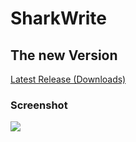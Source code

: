 # SharkWrite
## The new Version

[Latest Release (Downloads)](https://github.com/Sharkbyteprojects/SharkWrite-new/releases/v3.0.0)

### Screenshot

![](https://user-images.githubusercontent.com/40953479/70469948-52050c80-1aca-11ea-821a-73705c75c798.png)
